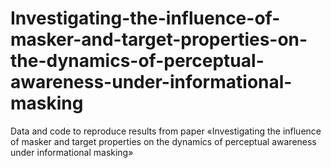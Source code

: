 # Investigating-the-influence-of-masker-and-target-properties-on-the-dynamics-of-perceptual-awareness-under-informational-masking
Data and code to reproduce results from paper «Investigating the influence of masker and target properties on the dynamics of perceptual awareness under informational masking»
